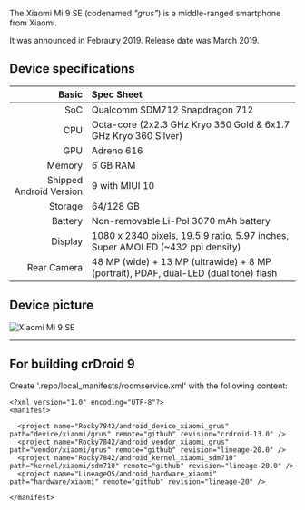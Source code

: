 The Xiaomi Mi 9 SE (codenamed _"grus"_) is a middle-ranged smartphone from Xiaomi.

It was announced in Febraury 2019. Release date was March 2019.

## Device specifications

Basic        | Spec Sheet
------------:|:-------------------------
SoC          | Qualcomm SDM712 Snapdragon 712
CPU          | Octa-core (2x2.3 GHz Kryo 360 Gold & 6x1.7 GHz Kryo 360 Silver)
GPU          | Adreno 616
Memory       | 6 GB RAM
Shipped Android Version | 9 with MIUI 10
Storage      | 64/128 GB
Battery      | Non-removable Li-Pol 3070 mAh battery
Display      | 1080 x 2340 pixels, 19.5:9 ratio, 5.97 inches, Super AMOLED (~432 ppi density)
Rear Camera  | 48 MP (wide) + 13 MP (ultrawide) + 8 MP (portrait), PDAF, dual-LED (dual tone) flash

## Device picture

![Xiaomi Mi 9 SE](https://wiki.lineageos.org/images/devices/grus.png "Xiaomi Mi 9 SE")

***

## For building crDroid 9
Create '.repo/local_manifests/roomservice.xml' with the following content:
```
<?xml version="1.0" encoding="UTF-8"?>
<manifest>

  <project name="Rocky7842/android_device_xiaomi_grus" path="device/xiaomi/grus" remote="github" revision="crdroid-13.0" />
  <project name="Rocky7842/android_vendor_xiaomi_grus" path="vendor/xiaomi/grus" remote="github" revision="lineage-20.0" />
  <project name="Rocky7842/android_kernel_xiaomi_sdm710" path="kernel/xiaomi/sdm710" remote="github" revision="lineage-20.0" />
  <project name="LineageOS/android_hardware_xiaomi" path="hardware/xiaomi" remote="github" revision="lineage-20" />

</manifest>
```
